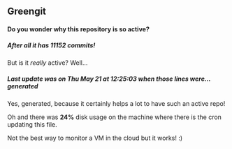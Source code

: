 ## Greengit

#### Do you wonder why this repository is so active?

##### After all it has 11152 commits!

But is it *really* active? Well...

##### Last update was on Thu May 21 at 12:25:03 when those lines were... generated

Yes, generated, because it certainly helps a lot to have such an active repo!

Oh and there was **24%** disk usage on the machine
where there is the cron updating this file.

Not the best way to monitor a VM in the cloud but it works! :)
